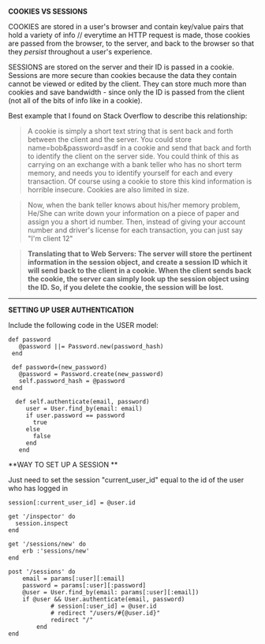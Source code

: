 **COOKIES VS SESSIONS**

COOKIES are stored in a user's browser and contain key/value pairs that hold a variety of info //
everytime an HTTP request is made, those cookies are passed from the browser, to the server, and
back to the browser so that they *persist* throughout a user's experience.

SESSIONS are stored on the server and their ID is passed in a cookie. Sessions are more secure than cookies because the
data they contain cannot be viewed or edited by the client. They can store much more than cookies and save bandwidth - since only the ID is passed from the client (not all of the bits of info like in a cookie).

Best example that I found on Stack Overflow to describe this relationship: 

>A cookie is simply a short text string that is sent back and forth between the client and the server.
You could store name=bob&password=asdf in a cookie and send that back and forth to identify the client 
on the server side. You could think of this as carrying on an exchange with a bank teller who has no short 
term memory, and needs you to identify yourself for each and every transaction. Of course using a cookie to 
store this kind information is horrible insecure. Cookies are also limited in size.

>Now, when the bank teller knows about his/her memory problem, He/She can write down your information on
a piece of paper and assign you a short id number. Then, instead of giving your account number and driver's
license for each transaction, you can just say "I'm client 12"

>**Translating that to Web Servers: The server will store the pertinent information in the session object, and
create a session ID which it will send back to the client in a cookie. When the client sends back the cookie,
the server can simply look up the session object using the ID. So, if you delete the cookie, the session will
be lost.**

---
**SETTING UP USER AUTHENTICATION**

Include the following code in the USER model: 
```
def password
   @password ||= Password.new(password_hash)
 end

 def password=(new_password)
   @password = Password.create(new_password)
   self.password_hash = @password
 end
 
  def self.authenticate(email, password)
     user = User.find_by(email: email)
     if user.password == password
       true
     else
       false
     end
   end
  ```

**WAY TO SET UP A SESSION **

Just need to set the session "current_user_id" equal to the id of the user who has logged in 

`session[:current_user_id] = @user.id`
```
get '/inspector' do
  session.inspect
end

get '/sessions/new' do 
	erb :'sessions/new'
end

post '/sessions' do 
	email = params[:user][:email]
	password = params[:user][:password]
	@user = User.find_by(email: params[:user][:email])
	if @user && User.authenticate(email, password)
			# session[:user_id] = @user.id
			# redirect "/users/#{@user.id}"
			redirect "/"
		end
end
```

